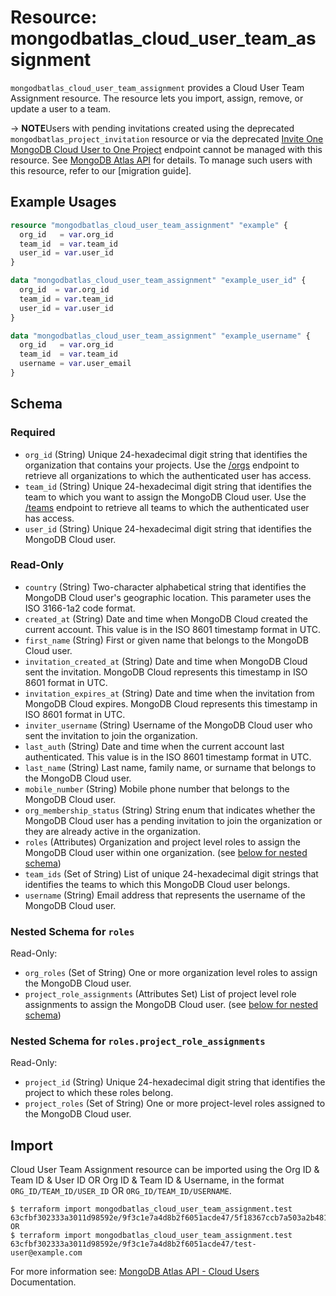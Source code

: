 # Resource: mongodbatlas_cloud_user_team_assignment

`mongodbatlas_cloud_user_team_assignment` provides a Cloud User Team Assignment resource. The resource lets you import, assign, remove, or update a user to a team.

-> **NOTE**Users with pending invitations created using the deprecated `mongodbatlas_project_invitation` resource or via the deprecated [Invite One MongoDB Cloud User to One Project](https://www.mongodb.com/docs/api/doc/atlas-admin-api-v2/operation/operation-getorganizationuser#tag/Projects/operation/createProjectInvitation)
endpoint cannot be managed with this resource. See [MongoDB Atlas API](https://www.mongodb.com/docs/api/doc/atlas-admin-api-v2/operation/operation-listteamusers) for details.
To manage such users with this resource, refer to our [migration guide]<link-to-migration-guide>.

## Example Usages

```terraform
resource "mongodbatlas_cloud_user_team_assignment" "example" {
  org_id   = var.org_id
  team_id  = var.team_id
  user_id = var.user_id
}

data "mongodbatlas_cloud_user_team_assignment" "example_user_id" {
  org_id  = var.org_id
  team_id = var.team_id
  user_id = var.user_id
}

data "mongodbatlas_cloud_user_team_assignment" "example_username" {
  org_id   = var.org_id
  team_id  = var.team_id
  username = var.user_email
}
```

<!-- schema generated by tfplugindocs -->
## Schema

### Required

- `org_id` (String) Unique 24-hexadecimal digit string that identifies the organization that contains your projects. Use the [/orgs](#tag/Organizations/operation/listOrganizations) endpoint to retrieve all organizations to which the authenticated user has access.
- `team_id` (String) Unique 24-hexadecimal digit string that identifies the team to which you want to assign the MongoDB Cloud user. Use the [/teams](#tag/Teams/operation/listTeams) endpoint to retrieve all teams to which the authenticated user has access.
- `user_id` (String) Unique 24-hexadecimal digit string that identifies the MongoDB Cloud user.

### Read-Only

- `country` (String) Two-character alphabetical string that identifies the MongoDB Cloud user's geographic location. This parameter uses the ISO 3166-1a2 code format.
- `created_at` (String) Date and time when MongoDB Cloud created the current account. This value is in the ISO 8601 timestamp format in UTC.
- `first_name` (String) First or given name that belongs to the MongoDB Cloud user.
- `invitation_created_at` (String) Date and time when MongoDB Cloud sent the invitation. MongoDB Cloud represents this timestamp in ISO 8601 format in UTC.
- `invitation_expires_at` (String) Date and time when the invitation from MongoDB Cloud expires. MongoDB Cloud represents this timestamp in ISO 8601 format in UTC.
- `inviter_username` (String) Username of the MongoDB Cloud user who sent the invitation to join the organization.
- `last_auth` (String) Date and time when the current account last authenticated. This value is in the ISO 8601 timestamp format in UTC.
- `last_name` (String) Last name, family name, or surname that belongs to the MongoDB Cloud user.
- `mobile_number` (String) Mobile phone number that belongs to the MongoDB Cloud user.
- `org_membership_status` (String) String enum that indicates whether the MongoDB Cloud user has a pending invitation to join the organization or they are already active in the organization.
- `roles` (Attributes) Organization and project level roles to assign the MongoDB Cloud user within one organization. (see [below for nested schema](#nestedatt--roles))
- `team_ids` (Set of String) List of unique 24-hexadecimal digit strings that identifies the teams to which this MongoDB Cloud user belongs.
- `username` (String) Email address that represents the username of the MongoDB Cloud user.

<a id="nestedatt--roles"></a>
### Nested Schema for `roles`

Read-Only:

- `org_roles` (Set of String) One or more organization level roles to assign the MongoDB Cloud user.
- `project_role_assignments` (Attributes Set) List of project level role assignments to assign the MongoDB Cloud user. (see [below for nested schema](#nestedatt--roles--project_role_assignments))

<a id="nestedatt--roles--project_role_assignments"></a>
### Nested Schema for `roles.project_role_assignments`

Read-Only:

- `project_id` (String) Unique 24-hexadecimal digit string that identifies the project to which these roles belong.
- `project_roles` (Set of String) One or more project-level roles assigned to the MongoDB Cloud user.

## Import

Cloud User Team Assignment resource can be imported using the Org ID & Team ID & User ID OR Org ID & Team ID & Username, in the format `ORG_ID/TEAM_ID/USER_ID` OR `ORG_ID/TEAM_ID/USERNAME`.

```
$ terraform import mongodbatlas_cloud_user_team_assignment.test 63cfbf302333a3011d98592e/9f3c1e7a4d8b2f6051acde47/5f18367ccb7a503a2b481b7a
OR
$ terraform import mongodbatlas_cloud_user_team_assignment.test 63cfbf302333a3011d98592e/9f3c1e7a4d8b2f6051acde47/test-user@example.com
```

For more information see: [MongoDB Atlas API - Cloud Users](https://www.mongodb.com/docs/api/doc/atlas-admin-api-v2/operation/operation-addusertoteam) Documentation.
